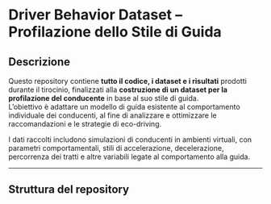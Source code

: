 # Driver Behavior Dataset – Profilazione dello Stile di Guida

## Descrizione

Questo repository contiene **tutto il codice, i dataset e i risultati** prodotti durante il tirocinio, finalizzati alla **costruzione di un dataset per la profilazione del conducente** in base al suo stile di guida.  
L’obiettivo è adattare un modello di guida esistente al comportamento individuale dei conducenti, al fine di analizzare e ottimizzare le raccomandazioni e le strategie di eco-driving.

I dati raccolti includono simulazioni di conducenti in ambienti virtuali, con parametri comportamentali, stili di accelerazione, decelerazione, percorrenza dei tratti e altre variabili legate al comportamento alla guida.

---

## Struttura del repository

